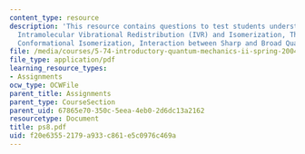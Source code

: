 ```yaml
---
content_type: resource
description: 'This resource contains questions to test students understanding on:
  Intramolecular Vibrational Redistribution (IVR) and Isomerization, The Other Isomer,
  Conformational Isomerization, Interaction between Sharp and Broad Quasi-Eigenstates.'
file: /media/courses/5-74-introductory-quantum-mechanics-ii-spring-2004/f20e63552179a933c861e5c0976c469a_ps8.pdf
file_type: application/pdf
learning_resource_types:
- Assignments
ocw_type: OCWFile
parent_title: Assignments
parent_type: CourseSection
parent_uid: 67865e70-350c-5eea-4eb0-2d6dc13a2162
resourcetype: Document
title: ps8.pdf
uid: f20e6355-2179-a933-c861-e5c0976c469a
---
```

